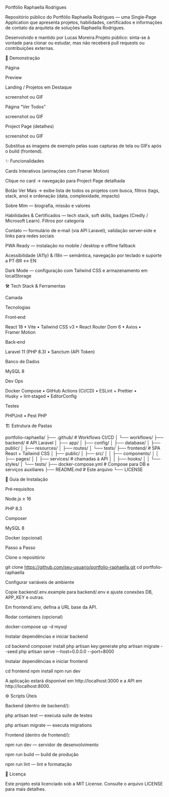 Portfólio Raphaella Rodrigues

Repositório público do Portfólio Raphaella Rodrigues — uma Single‑Page Application que apresenta projetos, habilidades, certificados e informações de contato da arquiteta de soluções Raphaella Rodrigues.

Desenvolvido e mantido por Lucas Moreira.Projeto público: sinta-se à vontade para clonar ou estudar, mas não receberá pull requests ou contribuições externas.

📸 Demonstração

Página

Preview

Landing / Projetos em Destaque

screenshot ou GIF

Página “Ver Todos”

screenshot ou GIF

Project Page (detalhes)

screenshot ou GIF

Substitua as imagens de exemplo pelas suas capturas de tela ou GIFs após o build (frontend).

✨ Funcionalidades

Cards Interativos (animações com Framer Motion)

Clique no card → navegação para Project Page detalhada

Botão Ver Mais → exibe lista de todos os projetos com busca, filtros (tags, stack, ano) e ordenação (data, complexidade, impacto)

Sobre Mim — biografia, missão e valores

Habilidades & Certificados — tech stack, soft skills, badges (Credly / Microsoft Learn). Filtros por categoria

Contato — formulário de e‑mail (via API Laravel), validação server‑side e links para redes sociais

PWA Ready — instalação no mobile / desktop e offline fallback

Acessibilidade (A11y) & i18n — semântica, navegação por teclado e suporte a PT‑BR ↔ EN

Dark Mode — configuração com Tailwind CSS e armazenamento em localStorage

🛠️ Tech Stack & Ferramentas

Camada

Tecnologias

Front‑end

React 18 • Vite • Tailwind CSS v3 • React Router Dom 6 • Axios • Framer Motion

Back‑end

Laravel 11 (PHP 8.3) • Sanctum (API Token)

Banco de Dados

MySQL 8

Dev Ops

Docker Compose • GitHub Actions (CI/CD) • ESLint + Prettier • Husky + lint‑staged • EditorConfig

Testes

PHPUnit • Pest PHP

🏗️ Estrutura de Pastas

portfolio-raphaella/
├── .github/                # Workflows CI/CD
│   └── workflows/
├── backend/                # API Laravel
│   ├── app/
│   ├── config/
│   ├── database/
│   ├── public/
│   ├── resources/
│   ├── routes/
│   └── tests/
├── frontend/               # SPA React + Tailwind CSS
│   ├── public/
│   ├── src/
│   │   ├── components/
│   │   ├── pages/
│   │   ├── services/       # chamadas à API
│   │   ├── hooks/
│   │   └── styles/
│   └── tests/
├── docker-compose.yml      # Compose para DB e serviços auxiliares
├── README.md               # Este arquivo
└── LICENSE

🚀 Guia de Instalação

Pré‑requisitos

Node.js ≥ 16

PHP 8.3

Composer

MySQL 8

Docker (opcional)

Passo a Passo

Clone o repositório

git clone https://github.com/seu-usuario/portfolio-raphaella.git
cd portfolio-raphaella

Configurar variáveis de ambiente

Copie backend/.env.example para backend/.env e ajuste conexões DB, APP_KEY e outras.

Em frontend/.env, defina a URL base da API.

Rodar containers (opcional)

docker-compose up -d mysql

Instalar dependências e iniciar backend

cd backend
composer install
php artisan key:generate
php artisan migrate --seed
php artisan serve --host=0.0.0.0 --port=8000

Instalar dependências e iniciar frontend

cd frontend
npm install
npm run dev

A aplicação estará disponível em http://localhost:3000 e a API em http://localhost:8000.

⚙️ Scripts Úteis

Backend (dentro de backend/):

php artisan test — executa suíte de testes

php artisan migrate — executa migrations

Frontend (dentro de frontend/):

npm run dev — servidor de desenvolvimento

npm run build — build de produção

npm run lint — lint e formatação

📄 Licença

Este projeto está licenciado sob a MIT License. Consulte o arquivo LICENSE para mais detalhes.
